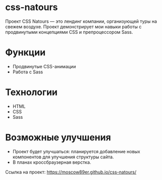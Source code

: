 # css-natours
Проект CSS Natours — это лендинг компании, организующей туры на свежем воздухе. Проект демонстрирует мои навыки работы с продвинутыми концепциями CSS и препроцессором Sass.

# Функции
- Продвинутые CSS-анимации
- Работа с Sass

# Технологии
- HTML
- CSS
- Sass

# Возможные улучшения
- Проект будет улучшаться: планируется добавление новых компонентов для улучшения структуры сайта.  
- В планах кроссбраузерная верстка.

Ссылка на проект: https://moscow89er.github.io/css-natours/